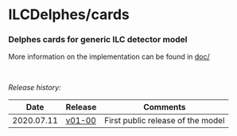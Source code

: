 # ILCDelphes/cards
### Delphes cards for generic ILC detector model

More information on the implementation can be found in 
[doc/](https://github.com/ILDAnaSoft/ILDDelphes/tree/master/doc)

&nbsp;  

*Release history:*

| Date | Release | Comments |
| ---- | ------- | -------- |
| 2020.07.11 | [v01-00](https://github.com/iLCSoft/ILCDelphes/releases/tag/v01-00) | First public release of the model |

